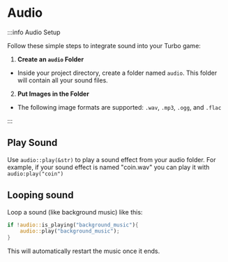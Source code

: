 # Audio

:::info Audio Setup

Follow these simple steps to integrate sound into your Turbo game:

1. **Create an `audio` Folder**

- Inside your project directory, create a folder named `audio`. This folder will contain all your sound files.

2. **Put Images in the Folder**

- The following image formats are supported: `.wav`, `.mp3`, `.ogg`, and `.flac`

:::

## Play Sound

Use `audio::play(&str)` to play a sound effect from your audio folder. For example, if your sound effect is named "coin.wav" you can play it with `audio:play("coin")`

## Looping sound

Loop a sound (like background music) like this:

```rust
if !audio::is_playing("background_music"){
    audio::play("background_music");
}
```

This will automatically restart the music once it ends.